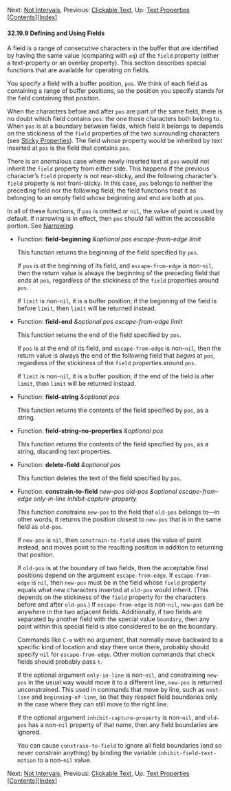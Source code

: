 <!-- This is the GNU Emacs Lisp Reference Manual
corresponding to Emacs version 27.2.

Copyright (C) 1990-1996, 1998-2021 Free Software Foundation,
Inc.

Permission is granted to copy, distribute and/or modify this document
under the terms of the GNU Free Documentation License, Version 1.3 or
any later version published by the Free Software Foundation; with the
Invariant Sections being "GNU General Public License," with the
Front-Cover Texts being "A GNU Manual," and with the Back-Cover
Texts as in (a) below.  A copy of the license is included in the
section entitled "GNU Free Documentation License."

(a) The FSF's Back-Cover Text is: "You have the freedom to copy and
modify this GNU manual.  Buying copies from the FSF supports it in
developing GNU and promoting software freedom." -->

<!-- Created by GNU Texinfo 6.7, http://www.gnu.org/software/texinfo/ -->

Next: [Not Intervals](Not-Intervals.html), Previous: [Clickable Text](Clickable-Text.html), Up: [Text Properties](Text-Properties.html)   \[[Contents](index.html#SEC_Contents "Table of contents")]\[[Index](Index.html "Index")]

#### 32.19.9 Defining and Using Fields

A field is a range of consecutive characters in the buffer that are identified by having the same value (comparing with `eq`) of the `field` property (either a text-property or an overlay property). This section describes special functions that are available for operating on fields.

You specify a field with a buffer position, `pos`. We think of each field as containing a range of buffer positions, so the position you specify stands for the field containing that position.

When the characters before and after `pos` are part of the same field, there is no doubt which field contains `pos`: the one those characters both belong to. When `pos` is at a boundary between fields, which field it belongs to depends on the stickiness of the `field` properties of the two surrounding characters (see [Sticky Properties](Sticky-Properties.html)). The field whose property would be inherited by text inserted at `pos` is the field that contains `pos`.

There is an anomalous case where newly inserted text at `pos` would not inherit the `field` property from either side. This happens if the previous character’s `field` property is not rear-sticky, and the following character’s `field` property is not front-sticky. In this case, `pos` belongs to neither the preceding field nor the following field; the field functions treat it as belonging to an empty field whose beginning and end are both at `pos`.

In all of these functions, if `pos` is omitted or `nil`, the value of point is used by default. If narrowing is in effect, then `pos` should fall within the accessible portion. See [Narrowing](Narrowing.html).

*   Function: **field-beginning** *\&optional pos escape-from-edge limit*

    This function returns the beginning of the field specified by `pos`.

    If `pos` is at the beginning of its field, and `escape-from-edge` is non-`nil`, then the return value is always the beginning of the preceding field that *ends* at `pos`, regardless of the stickiness of the `field` properties around `pos`.

    If `limit` is non-`nil`, it is a buffer position; if the beginning of the field is before `limit`, then `limit` will be returned instead.

<!---->

*   Function: **field-end** *\&optional pos escape-from-edge limit*

    This function returns the end of the field specified by `pos`.

    If `pos` is at the end of its field, and `escape-from-edge` is non-`nil`, then the return value is always the end of the following field that *begins* at `pos`, regardless of the stickiness of the `field` properties around `pos`.

    If `limit` is non-`nil`, it is a buffer position; if the end of the field is after `limit`, then `limit` will be returned instead.

<!---->

*   Function: **field-string** *\&optional pos*

    This function returns the contents of the field specified by `pos`, as a string.

<!---->

*   Function: **field-string-no-properties** *\&optional pos*

    This function returns the contents of the field specified by `pos`, as a string, discarding text properties.

<!---->

*   Function: **delete-field** *\&optional pos*

    This function deletes the text of the field specified by `pos`.

<!---->

*   Function: **constrain-to-field** *new-pos old-pos \&optional escape-from-edge only-in-line inhibit-capture-property*

    This function constrains `new-pos` to the field that `old-pos` belongs to—in other words, it returns the position closest to `new-pos` that is in the same field as `old-pos`.

    If `new-pos` is `nil`, then `constrain-to-field` uses the value of point instead, and moves point to the resulting position in addition to returning that position.

    If `old-pos` is at the boundary of two fields, then the acceptable final positions depend on the argument `escape-from-edge`. If `escape-from-edge` is `nil`, then `new-pos` must be in the field whose `field` property equals what new characters inserted at `old-pos` would inherit. (This depends on the stickiness of the `field` property for the characters before and after `old-pos`.) If `escape-from-edge` is non-`nil`, `new-pos` can be anywhere in the two adjacent fields. Additionally, if two fields are separated by another field with the special value `boundary`, then any point within this special field is also considered to be on the boundary.

    Commands like `C-a` with no argument, that normally move backward to a specific kind of location and stay there once there, probably should specify `nil` for `escape-from-edge`. Other motion commands that check fields should probably pass `t`.

    If the optional argument `only-in-line` is non-`nil`, and constraining `new-pos` in the usual way would move it to a different line, `new-pos` is returned unconstrained. This used in commands that move by line, such as `next-line` and `beginning-of-line`, so that they respect field boundaries only in the case where they can still move to the right line.

    If the optional argument `inhibit-capture-property` is non-`nil`, and `old-pos` has a non-`nil` property of that name, then any field boundaries are ignored.

    You can cause `constrain-to-field` to ignore all field boundaries (and so never constrain anything) by binding the variable `inhibit-field-text-motion` to a non-`nil` value.

Next: [Not Intervals](Not-Intervals.html), Previous: [Clickable Text](Clickable-Text.html), Up: [Text Properties](Text-Properties.html)   \[[Contents](index.html#SEC_Contents "Table of contents")]\[[Index](Index.html "Index")]
